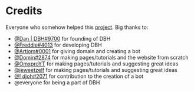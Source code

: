 # Credits

Everyone who somehow helped this [project](https://help.dbh.wtf). Big thanks to:
* [@Dan | DBH#9700](https://discord.com/users/137624084572798976) for founding of DBH
* [@Freddie#4013](https://discord.com/users/193782837604909056) for developing DBH
* [@Artiom#0001](https://discord.com/users/918137699842555964) for giving domain and creating a bot
* [@Domin#2874](https://discord.com/users/418306434317680641) for making pages/tutorials and the website from scratch
* [@OmxproYT](https://discord.com/users/248470317540966443) for making pages/tutorials and suggesting great ideas
* [@jeweetzelf](https://discord.com/users/695580369281482842) for making pages/tutorials and suggesting great ideas
* [@! djoh#2071](https://discord.com/users/419892040726347776) for contribution to the creation of a bot
* @everyone for being a part of DBH
